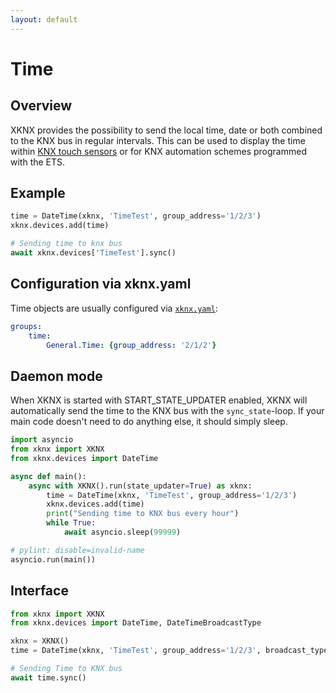 ```yaml
---
layout: default
---
```


# [](#header-1)Time

## [](#header-2)Overview

XKNX provides the possibility to send the local time, date or both combined to the KNX bus in regular intervals. This can be used to display the time within [KNX touch sensors](https://katalog.gira.de/en/datenblatt.html?id=638294) or for KNX automation schemes programmed with the ETS.

## [](#header-2)Example

```python
time = DateTime(xknx, 'TimeTest', group_address='1/2/3')
xknx.devices.add(time)

# Sending time to knx bus
await xknx.devices['TimeTest'].sync()
``` 

## [](#header-2)Configuration via **xknx.yaml**

Time objects are usually configured via [`xknx.yaml`](/configuration):

```yaml
groups:
    time:
        General.Time: {group_address: '2/1/2'}
```

## [](#header-2)Daemon mode

When XKNX is started with START_STATE_UPDATER enabled, XKNX will automatically send the time to the KNX bus with the `sync_state`-loop. If your main code doesn't need to do anything else, it should simply sleep.

```python
import asyncio
from xknx import XKNX
from xknx.devices import DateTime

async def main():
    async with XKNX().run(state_updater=True) as xknx:
        time = DateTime(xknx, 'TimeTest', group_address='1/2/3')
        xknx.devices.add(time)
        print("Sending time to KNX bus every hour")
        while True:
            await asyncio.sleep(99999)

# pylint: disable=invalid-name
asyncio.run(main())
```

## [](#header-2)Interface


```python
from xknx import XKNX
from xknx.devices import DateTime, DateTimeBroadcastType

xknx = XKNX()
time = DateTime(xknx, 'TimeTest', group_address='1/2/3', broadcast_type=DateTimeBroadcastType.TIME)

# Sending Time to KNX bus 
await time.sync()
```


